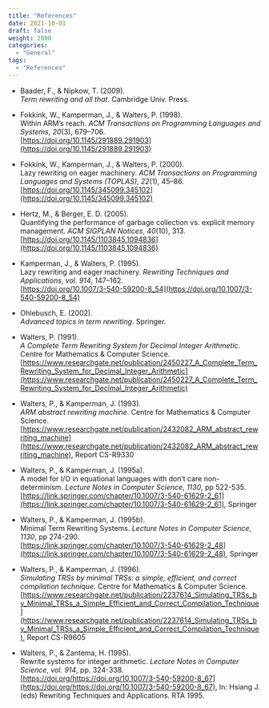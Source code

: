 ```yaml
---
title: "References"
date: 2021-10-01
draft: false
weight: 2000
categories:
  - "General"
tags:
  - "References"
---
```

* Baader, F., & Nipkow, T. (2009).   
_Term rewriting and all that_. Cambridge Univ. Press.

* Fokkink, W., Kamperman, J., & Walters, P. (1998).   
Within ARM’s reach. _ACM Transactions on Programming Languages and Systems_, _20_(3), 679–706.   
[https://doi.org/10.1145/291889.291903](https://doi.org/10.1145/291889.291903)

* Fokkink, W., Kamperman, J., & Walters, P. (2000).   
Lazy rewriting on eager machinery. _ACM Transactions on Programming Languages and Systems (TOPLAS)_, _22_(1), 45–86.   
[https://doi.org/10.1145/345099.345102](https://doi.org/10.1145/345099.345102)

* Hertz, M., & Berger, E. D. (2005).   
Quantifying the performance of garbage collection vs. explicit memory management. _ACM SIGPLAN Notices_, _40_(10), 313.   
[https://doi.org/10.1145/1103845.1094836](https://doi.org/10.1145/1103845.1094836)

* Kamperman, J., & Walters, P. (1995).   
Lazy rewriting and eager machinery. _Rewriting Techniques and Applications_, _vol. 914_, 147–162.   
[https://doi.org/10.1007/3-540-59200-8_54](https://doi.org/10.1007/3-540-59200-8_54)

* Ohlebusch, E. (2002).   
_Advanced topics in term rewriting_. Springer.

* Walters, P. (1991).   
_A Complete Term Rewriting System for Decimal Integer Arithmetic_. Centre for Mathematics & Computer Science.   
[https://www.researchgate.net/publication/2450227_A_Complete_Term_Rewriting_System_for_Decimal_Integer_Arithmetic](https://www.researchgate.net/publication/2450227_A_Complete_Term_Rewriting_System_for_Decimal_Integer_Arithmetic)

* Walters, P., & Kamperman, J. (1993).   
_ARM abstract rewriting machine_. Centre for Mathematics & Computer Science.   
[https://www.researchgate.net/publication/2432082_ARM_abstract_rewriting_machine](https://www.researchgate.net/publication/2432082_ARM_abstract_rewriting_machine), Report CS-R9330

* Walters, P., & Kamperman, J. (1995a).   
A model for I/O in equational languages with don’t care non-determinism. _Lecture Notes in Computer Science_, _1130_, pp 522-535.   
[https://link.springer.com/chapter/10.1007/3-540-61629-2_61](https://link.springer.com/chapter/10.1007/3-540-61629-2_61), Springer

* Walters, P., & Kamperman, J. (1995b).   
Minimal Term Rewriting Systems. _Lecture Notes in Computer Science_, _1130_, pp 274-290.   
[https://link.springer.com/chapter/10.1007/3-540-61629-2_48](https://link.springer.com/chapter/10.1007/3-540-61629-2_48), Springer

* Walters, P., & Kamperman, J. (1996).   
_Simulating TRSs by minimal TRSs: a simple, efficient, and correct compilation technique_. Centre for Mathematics & Computer Science.   
[https://www.researchgate.net/publication/2237614_Simulating_TRSs_by_Minimal_TRSs_a_Simple_Efficient_and_Correct_Compilation_Technique](https://www.researchgate.net/publication/2237614_Simulating_TRSs_by_Minimal_TRSs_a_Simple_Efficient_and_Correct_Compilation_Technique), Report CS-R9605

* Walters, P., & Zantema, H. (1995).   
Rewrite systems for integer arithmetic. _Lecture Notes in Computer Science_, _vol. 914_, pp. 324-338.   
[https://doi.org/https://doi.org/10.1007/3-540-59200-8_67](https://doi.org/https://doi.org/10.1007/3-540-59200-8_67), In: Hsiang J. (eds) Rewriting Techniques and Applications. RTA 1995.



‌